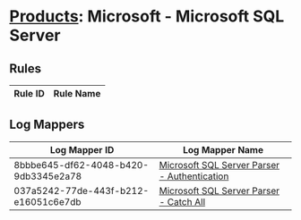 # [Products](README.md): Microsoft - Microsoft SQL Server

## Rules

|Rule ID|Rule Name|
|----|----|


## Log Mappers

|Log Mapper ID|Log Mapper Name|
|----|----|
|8bbbe645-df62-4048-b420-9db3345e2a78|[Microsoft SQL Server Parser - Authentication](../mappings/8bbbe645-df62-4048-b420-9db3345e2a78.md)|
|037a5242-77de-443f-b212-e16051c6e7db|[Microsoft SQL Server Parser - Catch All](../mappings/037a5242-77de-443f-b212-e16051c6e7db.md)|


